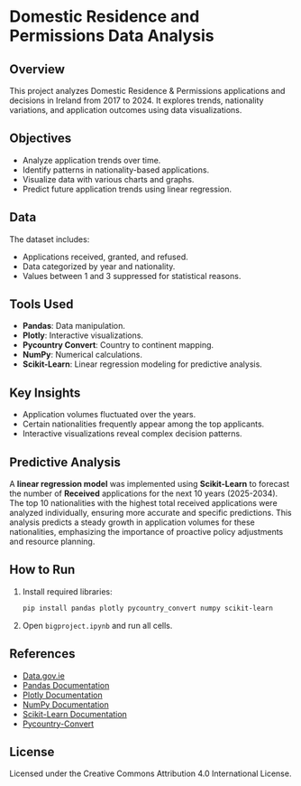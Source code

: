 # Domestic Residence and Permissions Data Analysis

## Overview
This project analyzes Domestic Residence & Permissions applications and decisions in Ireland from 2017 to 2024. It explores trends, nationality variations, and application outcomes using data visualizations.

## Objectives
- Analyze application trends over time.
- Identify patterns in nationality-based applications.
- Visualize data with various charts and graphs.
- Predict future application trends using linear regression.

## Data
The dataset includes:
- Applications received, granted, and refused.
- Data categorized by year and nationality.
- Values between 1 and 3 suppressed for statistical reasons.

## Tools Used
- **Pandas**: Data manipulation.
- **Plotly**: Interactive visualizations.
- **Pycountry Convert**: Country to continent mapping.
- **NumPy**: Numerical calculations.
- **Scikit-Learn**: Linear regression modeling for predictive analysis.

## Key Insights
- Application volumes fluctuated over the years.
- Certain nationalities frequently appear among the top applicants.
- Interactive visualizations reveal complex decision patterns.

## Predictive Analysis
A **linear regression model** was implemented using **Scikit-Learn** to forecast the number of **Received** applications for the next 10 years (2025-2034). The top 10 nationalities with the highest total received applications were analyzed individually, ensuring more accurate and specific predictions. This analysis predicts a steady growth in application volumes for these nationalities, emphasizing the importance of proactive policy adjustments and resource planning.

## How to Run
1. Install required libraries:
   ```bash
   pip install pandas plotly pycountry_convert numpy scikit-learn
   ```
2. Open `bigproject.ipynb` and run all cells.

## References
- [Data.gov.ie](https://data.gov.ie/dataset/domestic-residence-permissions-applications-and-decisions-year-and-nationality)
- [Pandas Documentation](https://pandas.pydata.org/)
- [Plotly Documentation](https://plotly.com/)
- [NumPy Documentation](https://numpy.org/)
- [Scikit-Learn Documentation](https://scikit-learn.org/)
- [Pycountry-Convert](https://pypi.org/project/pycountry-convert/)

## License
Licensed under the Creative Commons Attribution 4.0 International License.
